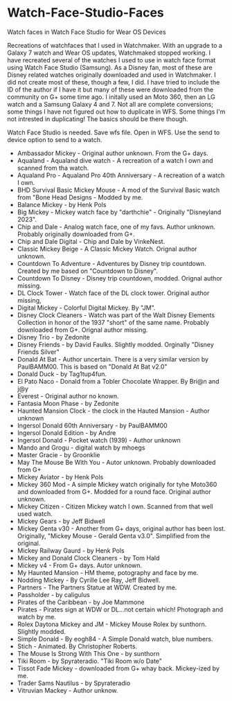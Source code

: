 # Watch-Face-Studio-Faces
Watch faces in Watch Face Studio for Wear OS Devices

Recreations of watchfaces that I used in Watchmaker.  With an upgrade to a Galaxy 7 watch and Wear OS updates, Watchmaked stopped working.  I have recreated several of the watches I used to use in watch face format using Watch Face Studio (Samsung).  As a Disney fan, most of these are Disney related watches originally downloaded and used in Watchmaker.  I did not create most of these, though a few, I did.  I have tried to include the ID of the author if I have it but many of these were downloaded from the community on G+ some time ago. I initally used an Moto 360, then an LG watch and a Samsung Galaxy 4 and 7. Not all are complete conversions; some things I have not figured out how to duplicate in WFS. Some things I'm not intrested in duplicating! The basics should be there though.

Watch Face Studio is needed.
Save wfs file.
Open in WFS.
Use the send to device option to send to a watch.

* Ambassador Mickey - Original author unknown.  From the G+ days.
* Aqualand - Aqualand dive watch - A recreation of a watch I own and scanned from tha watch.
* Aqualand Pro - Aqualand Pro 40th Anniversary - A recreation of a watch I own.
* BHD Survival Basic Mickey Mouse - A mod of the Survival Basic watch from "Bone Head Designs - Modded by me.
* Balance Mickey - by Henk Pols
* Big Mickey - Mickey watch face by "darthchie" - Originally "Disneyland 2023".
* Chip and Dale - Analog watch face, one of my favs. Author unknown. Probably originally downloaded from G+.
* Chip and Dale Digital - Chip and Dale by VinkeNest.
* Classic Mickey Beige - A Classic Mickey Watch.  Orignal author unknown.
* Countdown To Adventure - Adventures by Disney trip countdown. Created by me based on "Countdown to Disney".
* Countdown To Disney - Disney trip countdown, modded.  Orignal author missing.
* DL Clock Tower - Watch face of the DL clock tower. Original author missing,
* Digital Mickey - Colorful Digital Mickey. By "JM".
* Disney Clock Cleaners - Watch was part of the Walt Disney Elements Collection in honor of the 1937 "short" of the same name. Probably downloaded from G+. Orignal author missing.
* Disney Trio - by Zedonite
* Disney Friends - by David Faulks. Slightly modded.  Orginally "Disney Friends Silver"
* Donald At Bat - Author uncertain.  There is a very similar version by PaulBAMM00. This is based on "Donald At Bat v2.0"
* Donald Duck - by Tag1tup4fun.
* El Pato Naco - Donald from a Tobler Chocolate Wrapper. By Bri@n and j@y
* Everest - Original author no known.
* Fantasia Moon Phase - by Zedonite
* Haunted Mansion Clock - the clock in the Hauted Mansion - Author unknown
* Ingersol Donald 60th Anniversary - by PaulBAMM00
* Ingersol Donald Edition - by Andre
* Ingersol Donald - Pocket watch (1939) - Author unknown
* Mando and Grogu - digital watch by mhoegs
* Master Gracie  - by Groonklie
* May The Mouse Be With You - Autor unknown.  Probably downloaded from G+
* Mickey Aviator - by Henk Pols
* Mickey 360 Mod - A simple Mickey watch originally for tyhe Moto360 and downloaded from G+.  Modded for a round face. Original author unknown.
* Mickey Citizen - Citizen Mickey watch I own.  Scanned from that well used watch.
* Mickey Gears - by Jeff Bidwell
* Mickey Genta v30 - Another from G+ days, original author has been lost.  Originally, "Mickey Mouse - Gerald Genta v3.0". Simplified from the original.
* Mickey Railway Gaurd - by Henk Pols
* Mickey and Donald Clock Cleaners - by Tom Hald
* Mickey v4 - From G+ days.  Autor unknown.
* My Haunted Mansion - HM theme, potography and face by me.
* Nodding Mickey - By Cyrille Lee Ray, Jeff Bidwell.
* Partners - The Partners Statue at WDW. Created by me.
* Passholder - by caligulus
* Pirates of the Caribbean - by Joe Mammone
* Pirates - Pirates sign at WDW or DL...not certain which! Photograph and watch by me.
* Rolex Daytona Mickey and JM - Mickey Mouse Rolex by sunthorn. Slightly modded.
* Simple Donald - By eogh84 - A Simple Donald watch, blue numbers.
* Stich - Animated. By Christopher Roberts.
* The Mouse Is Strong With This One  - by sunthorn
* Tiki Room - by Spyrateradio. "Tiki Room w/o Date"
* Tissot Fade Mickey - downloaded from G+ whay back.  Mickey-ized by me.
* Trader Sams Nautilus - by Spyrateradio
* Vitruvian Mackey - Author unknow.
